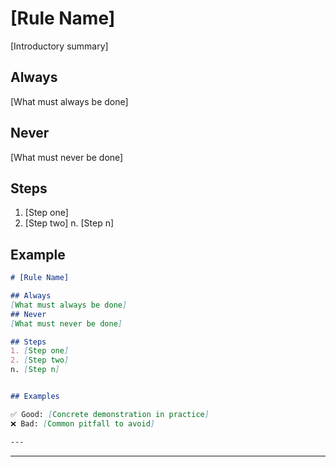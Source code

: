 # [Rule Name]
[Introductory summary]

## Always
[What must always be done]
## Never
[What must never be done]

## Steps
1. [Step one]
2. [Step two]
n. [Step n]

## Example
```markdown
# [Rule Name]

## Always
[What must always be done]
## Never
[What must never be done]

## Steps
1. [Step one]
2. [Step two]
n. [Step n]


## Examples

✅ Good: [Concrete demonstration in practice]
❌ Bad: [Common pitfall to avoid]

---
```

---
